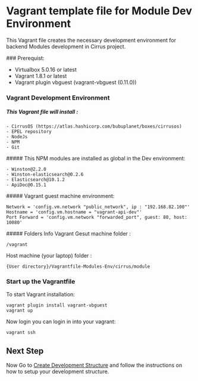 # Vagrant template file for Module Dev Environment

This Vagrant file creates the necessary development environment for backend Modules development in Cirrus project.

### Prerequist:
- Virtualbox 5.0.16 or latest
- Vagrant 1.8.1 or latest
- Vagrant plugin vbguest (vagrant-vbguest (0.11.0))

### Vagrant Development Environment

##### This Vagrant file will install :
```
- CirrusOS (https://atlas.hashicorp.com/bubuplanet/boxes/cirrusos)
- EPEL repository
- NodeJs
- NPM
- Git
```

##### This NPM modules are installed as global in the Dev environment:
```
- Winston@2.2.0
- Winston-elasticsearch@0.2.6
- Elasticsearch@10.1.2
- ApiDoc@0.15.1
```

##### Vagrant guest machine environment:
```
Network = 'config.vm.network "public_network", ip : "192.168.82.100"'
Hostname = 'config.vm.hostname = "vagrant-api-dev"'
Port Forward = 'config.vm.network "forwarded_port", guest: 80, host: 10080'
```

##### Folders Info
Vagrant Gesut machine folder : 

```
/vagrant
```

Host machine (your laptop) folder :
```
{User directory}/Vagrantfile-Modules-Env/cirrus/module
```

### Start up the Vagrantfile

To start Vagrant installation:
```
vagrant plugin install vagrant-vbguest
vagrant up
```

Now login you can login in into your vagrant:
```
vagrant ssh
```

## Next Step

Now Go to [Create Development Structure](https://couldhardware.atlassian.net/wiki/display/DOC/Create+Development+Structure) and follow the instructions on how to setup your development structure.
